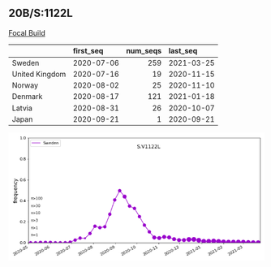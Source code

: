 

## 20B/S:1122L
[Focal Build](https://nextstrain.org/groups/neherlab/ncov/S.V1122L?c=gt-S_1122&f_region=Europe)

|                | first_seq   |   num_seqs | last_seq   |
|:---------------|:------------|-----------:|:-----------|
| Sweden         | 2020-07-06  |        259 | 2021-03-25 |
| United Kingdom | 2020-07-16  |         19 | 2020-11-15 |
| Norway         | 2020-08-02  |         25 | 2020-11-10 |
| Denmark        | 2020-08-17  |        121 | 2021-01-18 |
| Latvia         | 2020-08-31  |         26 | 2020-10-07 |
| Japan          | 2020-09-21  |          1 | 2020-09-21 |

![Overall trends S.V1122L](/overall_trends_figures/overall_trends_S.V1122L.png)